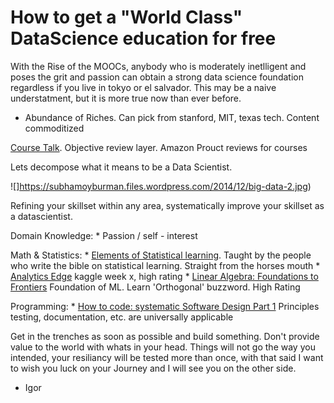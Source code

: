 # How to get a "World Class" DataScience education for free

With the Rise of the MOOCs, anybody who is moderately inetlligent and poses the grit and passion can obtain a strong data science foundation regardless if you live in 
tokyo or el salvador. This may be a naive understatment, but it is more true now than ever before. 

- Abundance of Riches. Can pick from stanford, MIT, texas tech. Content commoditized 

[Course Talk](https://www.coursetalk.com/). Objective review layer. Amazon Prouct reviews for courses 

Lets decompose what it means to be a Data Scientist.

![]https://subhamoyburman.files.wordpress.com/2014/12/big-data-2.jpg)

Refining your skillset within any area, systematically improve your skillset as a datascientist.

Domain Knowledge:
    * Passion / self - interest

Math & Statistics:
    * [Elements of Statistical learning](https://lagunita.stanford.edu/courses/HumanitiesSciences/StatLearning/Winter2016/about). 
        Taught by the people who write the bible on statistical learning. Straight from the horses mouth
    * [Analytics Edge](https://www.edx.org/course/analytics-edge-mitx-15-071x-2)
        kaggle week x, high rating
    * [Linear Algebra: Foundations to Frontiers](https://courses.edx.org/courses/course-v1:UTAustinX+UT.5.05x+1T2017/info)
        Foundation of ML. Learn 'Orthogonal' buzzword. High Rating

Programming:
    * [How to code: systematic Software Design Part 1](https://www.coursetalk.com/providers/edx/courses/spd1x-systematic-program-design-part-1-the-core-method)
        Principles testing, documentation, etc. are universally applicable

Get in the trenches as soon as possible and build something. Don't provide value to the world with whats in your head.
Things will not go the way you intended, your resiliancy will be tested more than once, with that said I want to wish you luck on your Journey and I will see you on the other side. 

- Igor
